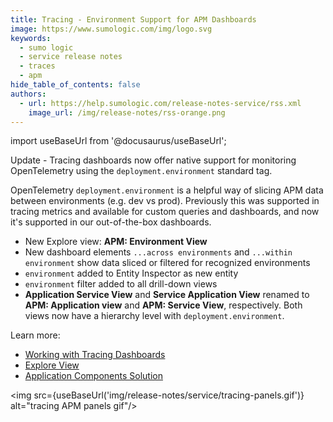 ```yaml
---
title: Tracing - Environment Support for APM Dashboards
image: https://www.sumologic.com/img/logo.svg
keywords:
  - sumo logic
  - service release notes
  - traces
  - apm
hide_table_of_contents: false
authors:
  - url: https://help.sumologic.com/release-notes-service/rss.xml
    image_url: /img/release-notes/rss-orange.png
---
```


import useBaseUrl from '@docusaurus/useBaseUrl';

Update - Tracing dashboards now offer native support for monitoring OpenTelemetry using the `deployment.environment` standard tag.

OpenTelemetry `deployment.environment` is a helpful way of slicing APM data between environments (e.g. dev vs prod). Previously this was supported in tracing metrics and available for custom queries and dashboards, and now it's supported in our out-of-the-box dashboards.

* New Explore view: **APM: Environment View**
* New dashboard elements `...across environments` and `...within environment` show data sliced or filtered for recognized environments
* `environment` added to Entity Inspector as new entity
* `environment` filter added to all drill-down views
* **Application Service View** and **Service Application View** renamed to **APM: Application view** and **APM: Service View**, respectively. Both views now have a hierarchy level with `deployment.environment`.

Learn more:
* [Working with Tracing Dashboards](/docs/apm/traces/working-with-tracing-data/tracing-dashboards)
* [Explore View](/docs/dashboards-new/explore-view)
* [Application Components Solution](/docs/observability/application-components)

<img src={useBaseUrl('img/release-notes/service/tracing-panels.gif')} alt="tracing APM panels gif"/>
